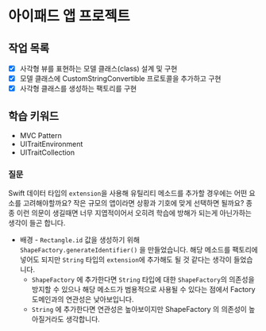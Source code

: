 # 아이패드 앱 프로젝트

## 작업 목록

- [x] 사각형 뷰를 표현하는 모델 클래스(class) 설계 및 구현
- [x] 모델 클래스에 CustomStringConvertible 프로토콜을 추가하고 구현
- [x] 사각형 클래스를 생성하는 팩토리를 구현

## 학습 키워드

- MVC Pattern
- UITraitEnvironment
- UITraitCollection

### 질문

Swift 데이터 타입의 `extension`을 사용해 유틸리티 메소드를 추가할 경우에는 어떤 요소를 고려해야할까요? 작은 규모의 앱이라면 상황과 기호에 맞게 선택하면 될까요? 종종 이런 의문이 생길때면 너무 지엽적이어서 오히려 학습에 방해가 되는게 아닌가하는 생각이 들곤 합니다.

- 배경 - `Rectangle.id` 값을 생성하기 위해 `ShapeFactory.generateIdentifier()` 을 만들었습니다. 해당 메소드를 팩토리에 넣어도 되지만 `String` 타입의 `extension`에 추가해도 될 것 같다는 생각이 들었습니다.
  - `ShapeFactory` 에 추가한다면 `String` 타입에 대한 `ShapeFactory`의 의존성을 방지할 수 있으나 해당 메소드가 범용적으로 사용될 수 있다는 점에서 Factory 도메인과의 연관성은 낮아보입니다.
  - `String` 에 추가한다면 연관성은 높아보이지만 ShapeFactory 의 의존성이 높아질거라도 생각합니다.
